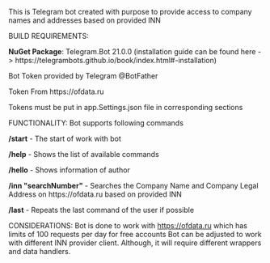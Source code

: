This is Telegram bot created with purpose to provide access to company names and addresses based on provided INN

BUILD REQUIREMENTS:
<p><b>NuGet Package</b>: Telegram.Bot 21.0.0 (installation guide can be found here -> https://telegrambots.github.io/book/index.html#-installation)
<p>Bot Token provided by Telegram @BotFather
<p>Token From https://ofdata.ru</p>
<p>Tokens must be put in app.Settings.json file in corresponding sections

FUNCTIONALITY:
Bot supports following commands
<p><b>/start</b> - The start of work with bot</p>
<p><b>/help</b> - Shows the list of available commands</p>
<p><b>/hello</b> - Shows information of author</p>
<p><b>/inn "searchNumber"</b> - Searches the Company Name and Company Legal Address on https://ofdata.ru based on provided INN</p>
<p><b>/last</b> - Repeats the last command of the user if possible</p>


CONSIDERATIONS:
Bot is done to work with https://ofdata.ru which has limits of 100 requests per day for free accounts
Bot can be adjusted to work with different INN provider client.
Although, it will require different wrappers and data handlers.
